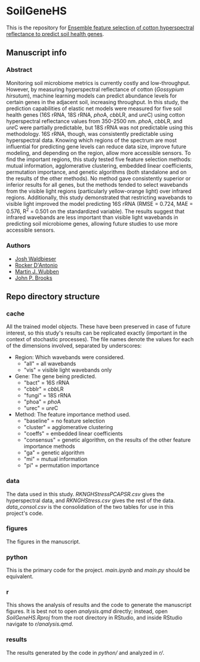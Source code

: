 # SoilGeneHS 

This is the repository for [Ensemble feature selection of cotton hyperspectral reflectance to predict soil health genes](https://doi.org/10.1109/southeastcon56624.2025.10971625).

## Manuscript info

### Abstract

Monitoring soil microbiome metrics is currently costly and low-throughput. However, by measuring hyperspectral reflectance of cotton (*Gossypium hirsutum*), machine learning models can predict abundance levels for certain genes in the adjacent soil, increasing throughput. In this study, the prediction capabilities of elastic net models were measured for five soil health genes (16S rRNA, 18S rRNA, *pho*A, *cbb*LR, and *ure*C) using cotton hyperspectral reflectance values from 350-2500 nm. *pho*A, *cbb*LR, and *ure*C were partially predictable, but 18S rRNA was not predictable using this methodology. 16S rRNA, though, was consistently predictable using hyperspectral data. Knowing which regions of the spectrum are most influential for predicting gene levels can reduce data size, improve future modeling, and depending on the region, allow more accessible sensors. To find the important regions, this study tested five feature selection methods: mutual information, agglomerative clustering, embedded linear coefficients, permutation importance, and genetic algorithms (both standalone and on the results of the other methods). No method gave consistently superior or inferior results for all genes, but the methods tended to select wavebands from the visible light regions (particularly yellow-orange light) over infrared regions. Additionally, this study demonstrated that restricting wavebands to visible light improved the model predicting 16S rRNA (RMSE = 0.724, MAE = 0.576, R<sup>2</sup> = 0.501 on the standardized variable). The results suggest that infrared wavebands are less important than visible light wavebands in predicting soil microbiome genes, allowing future studies to use more accessible sensors.

### Authors

- [Josh Waldbieser](https://orcid.org/0009-0003-5652-0806)
- [Rocker D'Antonio](https://orcid.org/0009-0001-8444-1772)
- [Martin J. Wubben](https://orcid.org/0000-0002-8056-0272)
- [John P. Brooks](https://orcid.org/0000-0002-6142-6430)

## Repo directory structure

### cache

All the trained model objects. These have been preserved in case of future interest, so this study's results can be replicated exactly (important in the context of stochastic processes). The file names denote the values for each of the dimensions involved, separated by underscores:

- Region: Which wavebands were considered. 
    - "all" = all wavebands
    - "vis" = visible light wavebands only
- Gene: The gene being predicted.
    - "bact" = 16S rRNA
    - "cbblr" = *cbb*LR
    - "fungi" = 18S rRNA
    - "phoa" = *pho*A
    - "urec" = *ure*C
- Method: The feature importance method used.
    - "baseline" = no feature selection
    - "cluster" = agglomerative clustering
    - "coeffs" = embedded linear coefficients
    - "consensus" = genetic algorithm, on the results of the other feature importance methods
    - "ga" = genetic algorithm
    - "mi" = mutual information
    - "pi" = permutation importance

### data

The data used in this study. *RKNGHStressPCAPSR.csv* gives the hyperspectral data, and *RKNGHStress.csv* gives the rest of the data. *data_consol.csv* is the consolidation of the two tables for use in this project's code.

### figures

The figures in the manuscript.

### python

This is the primary code for the project. *main.ipynb* and *main.py* should be equivalent.

### r

This shows the analysis of results and the code to generate the manuscript figures. It is best not to open *analysis.qmd* directly; instead, open *SoilGeneHS.Rproj* from the root directory in RStudio, and inside RStudio navigate to *r/analysis.qmd*.

### results

The results generated by the code in *python/* and analyzed in *r/*.
